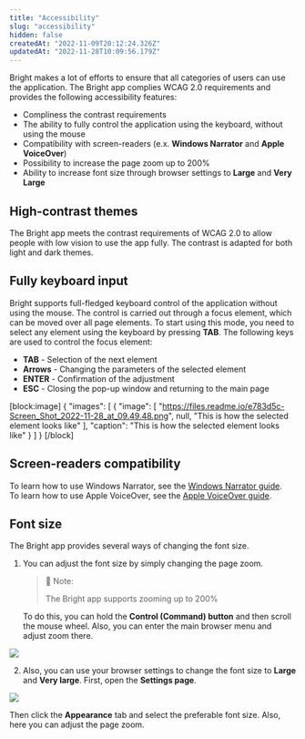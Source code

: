 ```yaml
---
title: "Accessibility"
slug: "accessibility"
hidden: false
createdAt: "2022-11-09T20:12:24.326Z"
updatedAt: "2022-11-28T10:09:56.179Z"
---
```

Bright makes a lot of efforts to ensure that all categories of users can use the application. The Bright app complies WCAG 2.0 requirements and provides the following accessibility features: 

- Compliness the contrast requirements
- The ability to fully control the application using the keyboard, without using the mouse
- Compatibility with screen-readers (e.x. **Windows Narrator** and **Apple VoiceOver**)
- Possibility to increase the page zoom up to 200%
- Ability to increase font size through browser settings to **Large** and **Very Large**

## High-contrast themes

The Bright app meets the contrast requirements of WCAG 2.0 to allow people with low vision to use the app fully. The contrast is adapted for both light and dark themes.

## Fully keyboard input

Bright supports full-fledged keyboard control of the application without using the mouse. The control is carried out through a focus element, which can be moved over all page elements. To start using this mode, you need to select any element using the keyboard by pressing **TAB**. The following keys are used to control the focus element:

- **TAB** - Selection of the next element
- **Arrows** - Changing the parameters of the selected element
- **ENTER** - Confirmation of the adjustment 
- **ESC** - Closing the pop-up window and returning to the main page

[block:image]
{
  "images": [
    {
      "image": [
        "https://files.readme.io/e783d5c-Screen_Shot_2022-11-28_at_09.49.48.png",
        null,
        "This is how the selected element looks like"
      ],
      "caption": "This is how the selected element looks like"
    }
  ]
}
[/block]

## Screen-readers compatibility

To learn how to use Windows Narrator, see the [Windows Narrator guide](https://support.microsoft.com/en-us/windows/complete-guide-to-narrator-e4397a0d-ef4f-b386-d8ae-c172f109bdb1).  
To learn how to use Apple VoiceOver, see the [Apple VoiceOver guide](https://support.apple.com/en-ge/guide/voiceover/welcome/mac).

## Font size

The Bright app provides several ways of changing the font size. 

1. You can adjust the font size by simply changing the page zoom. 

   > 📘 Note:
   > 
   > The Bright app supports zooming up to 200%

   To do this, you can hold the **Control (Command) button** and then scroll the mouse wheel. Also, you can enter the main browser menu and adjust zoom there. 

![](https://files.readme.io/bed54d2-Screen_Shot_2022-11-28_at_09.23.02.png)

2. Also, you can use your browser settings to change the font size to **Large** and **Very large**. First, open the **Settings page**.

![](https://files.readme.io/71ea40d-Screen_Shot_2022-11-28_at_09.31.38.png)

   Then click the **Appearance** tab and select the preferable font size. Also, here you can adjust the page zoom.